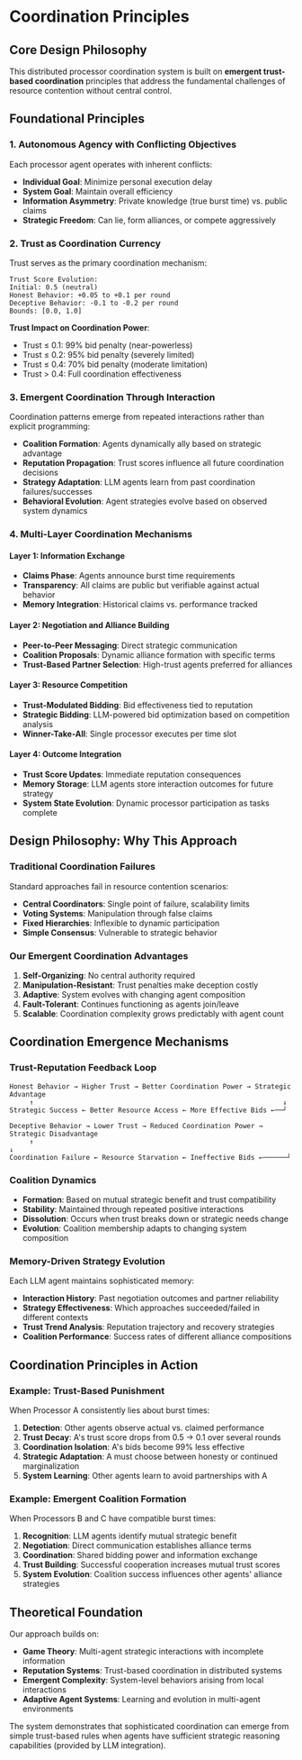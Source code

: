 # Coordination Principles

## Core Design Philosophy

This distributed processor coordination system is built on **emergent trust-based coordination** principles that address the fundamental challenges of resource contention without central control.

## Foundational Principles

### 1. Autonomous Agency with Conflicting Objectives

Each processor agent operates with inherent conflicts:
- **Individual Goal**: Minimize personal execution delay
- **System Goal**: Maintain overall efficiency
- **Information Asymmetry**: Private knowledge (true burst time) vs. public claims
- **Strategic Freedom**: Can lie, form alliances, or compete aggressively

### 2. Trust as Coordination Currency

Trust serves as the primary coordination mechanism:

```
Trust Score Evolution:
Initial: 0.5 (neutral)
Honest Behavior: +0.05 to +0.1 per round
Deceptive Behavior: -0.1 to -0.2 per round
Bounds: [0.0, 1.0]
```

**Trust Impact on Coordination Power**:
- Trust ≤ 0.1: 99% bid penalty (near-powerless)
- Trust ≤ 0.2: 95% bid penalty (severely limited)
- Trust ≤ 0.4: 70% bid penalty (moderate limitation)
- Trust > 0.4: Full coordination effectiveness

### 3. Emergent Coordination Through Interaction

Coordination patterns emerge from repeated interactions rather than explicit programming:

- **Coalition Formation**: Agents dynamically ally based on strategic advantage
- **Reputation Propagation**: Trust scores influence all future coordination decisions
- **Strategy Adaptation**: LLM agents learn from past coordination failures/successes
- **Behavioral Evolution**: Agent strategies evolve based on observed system dynamics

### 4. Multi-Layer Coordination Mechanisms

#### Layer 1: Information Exchange
- **Claims Phase**: Agents announce burst time requirements
- **Transparency**: All claims are public but verifiable against actual behavior
- **Memory Integration**: Historical claims vs. performance tracked

#### Layer 2: Negotiation and Alliance Building
- **Peer-to-Peer Messaging**: Direct strategic communication
- **Coalition Proposals**: Dynamic alliance formation with specific terms
- **Trust-Based Partner Selection**: High-trust agents preferred for alliances

#### Layer 3: Resource Competition
- **Trust-Modulated Bidding**: Bid effectiveness tied to reputation
- **Strategic Bidding**: LLM-powered bid optimization based on competition analysis
- **Winner-Take-All**: Single processor executes per time slot

#### Layer 4: Outcome Integration
- **Trust Score Updates**: Immediate reputation consequences
- **Memory Storage**: LLM agents store interaction outcomes for future strategy
- **System State Evolution**: Dynamic processor participation as tasks complete

## Design Philosophy: Why This Approach

### Traditional Coordination Failures

Standard approaches fail in resource contention scenarios:
- **Central Coordinators**: Single point of failure, scalability limits
- **Voting Systems**: Manipulation through false claims
- **Fixed Hierarchies**: Inflexible to dynamic participation
- **Simple Consensus**: Vulnerable to strategic behavior

### Our Emergent Coordination Advantages

1. **Self-Organizing**: No central authority required
2. **Manipulation-Resistant**: Trust penalties make deception costly
3. **Adaptive**: System evolves with changing agent composition
4. **Fault-Tolerant**: Continues functioning as agents join/leave
5. **Scalable**: Coordination complexity grows predictably with agent count

## Coordination Emergence Mechanisms

### Trust-Reputation Feedback Loop
```
Honest Behavior → Higher Trust → Better Coordination Power → Strategic Advantage
     ↑                                                              ↓
Strategic Success ← Better Resource Access ← More Effective Bids ←──┘

Deceptive Behavior → Lower Trust → Reduced Coordination Power → Strategic Disadvantage
     ↑                                                                 ↓
Coordination Failure ← Resource Starvation ← Ineffective Bids ←──────┘
```

### Coalition Dynamics
- **Formation**: Based on mutual strategic benefit and trust compatibility
- **Stability**: Maintained through repeated positive interactions
- **Dissolution**: Occurs when trust breaks down or strategic needs change
- **Evolution**: Coalition membership adapts to changing system composition

### Memory-Driven Strategy Evolution
Each LLM agent maintains sophisticated memory:
- **Interaction History**: Past negotiation outcomes and partner reliability
- **Strategy Effectiveness**: Which approaches succeeded/failed in different contexts
- **Trust Trend Analysis**: Reputation trajectory and recovery strategies
- **Coalition Performance**: Success rates of different alliance compositions

## Coordination Principles in Action

### Example: Trust-Based Punishment
When Processor A consistently lies about burst times:
1. **Detection**: Other agents observe actual vs. claimed performance
2. **Trust Decay**: A's trust score drops from 0.5 → 0.1 over several rounds
3. **Coordination Isolation**: A's bids become 99% less effective
4. **Strategic Adaptation**: A must choose between honesty or continued marginalization
5. **System Learning**: Other agents learn to avoid partnerships with A

### Example: Emergent Coalition Formation
When Processors B and C have compatible burst times:
1. **Recognition**: LLM agents identify mutual strategic benefit
2. **Negotiation**: Direct communication establishes alliance terms
3. **Coordination**: Shared bidding power and information exchange
4. **Trust Building**: Successful cooperation increases mutual trust scores
5. **System Evolution**: Coalition success influences other agents' alliance strategies

## Theoretical Foundation

Our approach builds on:
- **Game Theory**: Multi-agent strategic interactions with incomplete information
- **Reputation Systems**: Trust-based coordination in distributed systems
- **Emergent Complexity**: System-level behaviors arising from local interactions
- **Adaptive Agent Systems**: Learning and evolution in multi-agent environments

The system demonstrates that sophisticated coordination can emerge from simple trust-based rules when agents have sufficient strategic reasoning capabilities (provided by LLM integration).
